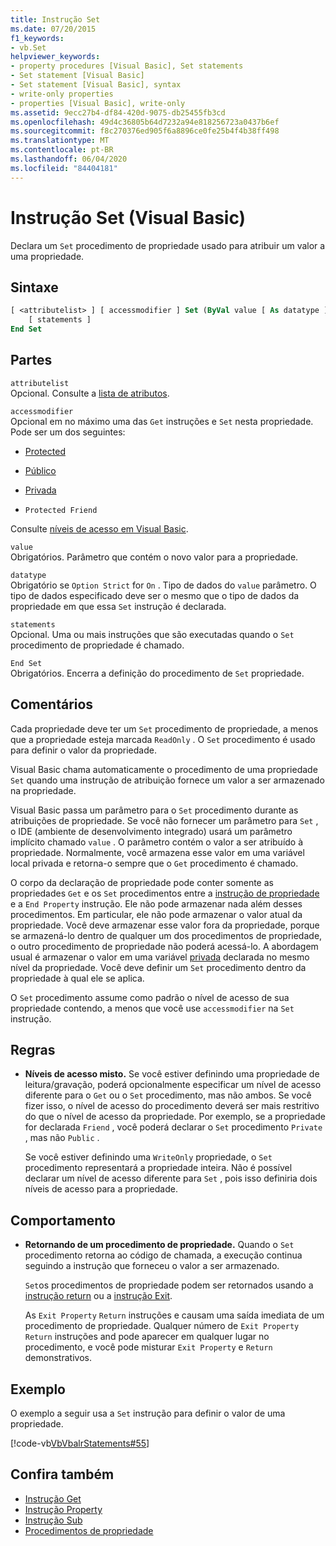 ```yaml
---
title: Instrução Set
ms.date: 07/20/2015
f1_keywords:
- vb.Set
helpviewer_keywords:
- property procedures [Visual Basic], Set statements
- Set statement [Visual Basic]
- Set statement [Visual Basic], syntax
- write-only properties
- properties [Visual Basic], write-only
ms.assetid: 9ecc27b4-df84-420d-9075-db25455fb3cd
ms.openlocfilehash: 49d4c36805b64d7232a94e818256723a0437b6ef
ms.sourcegitcommit: f8c270376ed905f6a8896ce0fe25b4f4b38ff498
ms.translationtype: MT
ms.contentlocale: pt-BR
ms.lasthandoff: 06/04/2020
ms.locfileid: "84404181"
---
```

# <a name="set-statement-visual-basic"></a>Instrução Set (Visual Basic)
Declara um `Set` procedimento de propriedade usado para atribuir um valor a uma propriedade.  
  
## <a name="syntax"></a>Sintaxe  
  
```vb  
[ <attributelist> ] [ accessmodifier ] Set (ByVal value [ As datatype ])  
    [ statements ]  
End Set  
```  
  
## <a name="parts"></a>Partes  
 `attributelist`  
 Opcional. Consulte a [lista de atributos](attribute-list.md).  
  
 `accessmodifier`  
 Opcional em no máximo uma das `Get` instruções e `Set` nesta propriedade. Pode ser um dos seguintes:  
  
- [Protected](../modifiers/protected.md)  
  
- [Público](../modifiers/friend.md)  
  
- [Privada](../modifiers/private.md)  
  
- `Protected Friend`  
  
 Consulte [níveis de acesso em Visual Basic](../../programming-guide/language-features/declared-elements/access-levels.md).  
  
 `value`  
 Obrigatórios. Parâmetro que contém o novo valor para a propriedade.  
  
 `datatype`  
 Obrigatório se `Option Strict` for `On` . Tipo de dados do `value` parâmetro. O tipo de dados especificado deve ser o mesmo que o tipo de dados da propriedade em que essa `Set` instrução é declarada.  
  
 `statements`  
 Opcional. Uma ou mais instruções que são executadas quando o `Set` procedimento de propriedade é chamado.  
  
 `End Set`  
 Obrigatórios. Encerra a definição do procedimento de `Set` propriedade.  
  
## <a name="remarks"></a>Comentários  
 Cada propriedade deve ter um `Set` procedimento de propriedade, a menos que a propriedade esteja marcada `ReadOnly` . O `Set` procedimento é usado para definir o valor da propriedade.  
  
 Visual Basic chama automaticamente o procedimento de uma propriedade `Set` quando uma instrução de atribuição fornece um valor a ser armazenado na propriedade.  
  
 Visual Basic passa um parâmetro para o `Set` procedimento durante as atribuições de propriedade. Se você não fornecer um parâmetro para `Set` , o IDE (ambiente de desenvolvimento integrado) usará um parâmetro implícito chamado `value` . O parâmetro contém o valor a ser atribuído à propriedade. Normalmente, você armazena esse valor em uma variável local privada e retorna-o sempre que o `Get` procedimento é chamado.  
  
 O corpo da declaração de propriedade pode conter somente as propriedades `Get` e os `Set` procedimentos entre a [instrução de propriedade](property-statement.md) e a `End Property` instrução. Ele não pode armazenar nada além desses procedimentos. Em particular, ele não pode armazenar o valor atual da propriedade. Você deve armazenar esse valor fora da propriedade, porque se armazená-lo dentro de qualquer um dos procedimentos de propriedade, o outro procedimento de propriedade não poderá acessá-lo. A abordagem usual é armazenar o valor em uma variável [privada](../modifiers/private.md) declarada no mesmo nível da propriedade. Você deve definir um `Set` procedimento dentro da propriedade à qual ele se aplica.  
  
 O `Set` procedimento assume como padrão o nível de acesso de sua propriedade contendo, a menos que você use `accessmodifier` na `Set` instrução.  
  
## <a name="rules"></a>Regras  
  
- **Níveis de acesso misto.** Se você estiver definindo uma propriedade de leitura/gravação, poderá opcionalmente especificar um nível de acesso diferente para o `Get` ou o `Set` procedimento, mas não ambos. Se você fizer isso, o nível de acesso do procedimento deverá ser mais restritivo do que o nível de acesso da propriedade. Por exemplo, se a propriedade for declarada `Friend` , você poderá declarar o `Set` procedimento `Private` , mas não `Public` .  
  
     Se você estiver definindo uma `WriteOnly` propriedade, o `Set` procedimento representará a propriedade inteira. Não é possível declarar um nível de acesso diferente para `Set` , pois isso definiria dois níveis de acesso para a propriedade.  
  
## <a name="behavior"></a>Comportamento  
  
- **Retornando de um procedimento de propriedade.** Quando o `Set` procedimento retorna ao código de chamada, a execução continua seguindo a instrução que forneceu o valor a ser armazenado.  
  
     `Set`os procedimentos de propriedade podem ser retornados usando a [instrução return](return-statement.md) ou a [instrução Exit](exit-statement.md).  
  
     As `Exit Property` `Return` instruções e causam uma saída imediata de um procedimento de propriedade. Qualquer número de `Exit Property` `Return` instruções and pode aparecer em qualquer lugar no procedimento, e você pode misturar `Exit Property` e `Return` demonstrativos.  
  
## <a name="example"></a>Exemplo  
 O exemplo a seguir usa a `Set` instrução para definir o valor de uma propriedade.  
  
 [!code-vb[VbVbalrStatements#55](~/samples/snippets/visualbasic/VS_Snippets_VBCSharp/VbVbalrStatements/VB/Class1.vb#55)]  
  
## <a name="see-also"></a>Confira também

- [Instrução Get](get-statement.md)
- [Instrução Property](property-statement.md)
- [Instrução Sub](sub-statement.md)
- [Procedimentos de propriedade](../../programming-guide/language-features/procedures/property-procedures.md)
